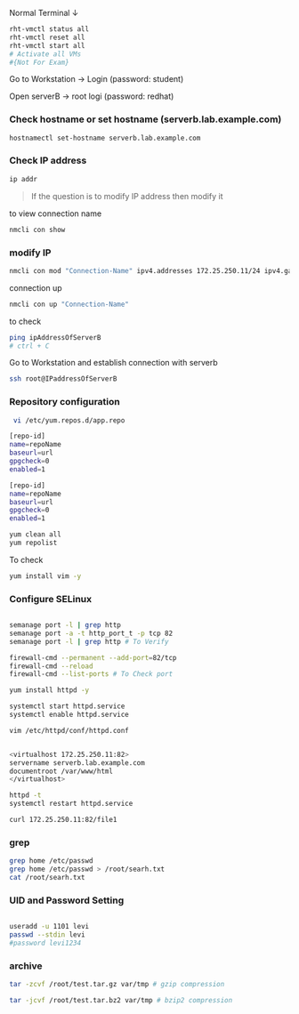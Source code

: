 <!--
  Author: omteja04
  Created on: 06-06-2024 09:47:10
  Description: notes
-->

<!-- cSpell:disable -->

Normal Terminal
&darr;

```bash
rht-vmctl status all
rht-vmctl reset all
rht-vmctl start all
# Activate all VMs
#{Not For Exam}
```

Go to Workstation &rarr; Login (password: student)

Open serverB &rarr; root logi (password: redhat)

### Check hostname or set hostname (serverb.lab.example.com)

```bash
hostnamectl set-hostname serverb.lab.example.com
```

### Check IP address

```bash
ip addr
```

> If the question is to modify IP address then modify it

to view connection name

```bash
nmcli con show
```

### modify IP

```bash
nmcli con mod "Connection-Name" ipv4.addresses 172.25.250.11/24 ipv4.gateway  172.25.250.254 ipv4.dns  172.25.250.254 ipv4.method static
```

connection up

```bash
nmcli con up "Connection-Name"
```

to check

```bash
ping ipAddressOfServerB
# ctrl + C
```

Go to Workstation and establish connection with serverb

```bash
ssh root@IPaddressOfServerB
```

### Repository configuration

```bash
 vi /etc/yum.repos.d/app.repo
```

```bash
[repo-id]
name=repoName
baseurl=url
gpgcheck=0
enabled=1

[repo-id]
name=repoName
baseurl=url
gpgcheck=0
enabled=1
```

```bash
yum clean all
yum repolist
```

To check

```bash
yum install vim -y
```

### Configure SELinux

```bash

semanage port -l | grep http
semanage port -a -t http_port_t -p tcp 82
semanage port -l | grep http # To Verify

firewall-cmd --permanent --add-port=82/tcp
firewall-cmd --reload
firewall-cmd --list-ports # To Check port

yum install httpd -y

systemctl start httpd.service
systemctl enable httpd.service

vim /etc/httpd/conf/httpd.conf


<virtualhost 172.25.250.11:82>
servername serverb.lab.example.com
documentroot /var/www/html
</virtualhost>

httpd -t
systemctl restart httpd.service

curl 172.25.250.11:82/file1
```

### grep

```bash
grep home /etc/passwd
grep home /etc/passwd > /root/searh.txt
cat /root/searh.txt
```

### UID and Password Setting

```bash

useradd -u 1101 levi
passwd --stdin levi
#password levi1234
```

### archive

```bash
tar -zcvf /root/test.tar.gz var/tmp # gzip compression

tar -jcvf /root/test.tar.bz2 var/tmp # bzip2 compression
```


